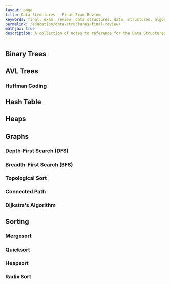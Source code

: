 ```yaml
---
layout: page
title: Data Structures - Final Exam Review
keywords: final, exam, review, data structures, data, structures, algorithm, final, exam, review, notes, guide
permalink: /education/data-structures/final-review/
mathjax: true
description: A collection of notes to reference for the Data Structures (CS112)
---
```


## Binary Trees

## AVL Trees

### Huffman Coding

## Hash Table

## Heaps

## Graphs

### Depth-First Search (DFS)

### Breadth-First Search (BFS)

### Topological Sort

### Connected Path

### Dijkstra's Algorithm

## Sorting

### Mergesort

### Quicksort

### Heapsort

### Radix Sort